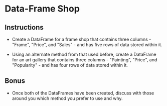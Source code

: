 # Data-Frame Shop

## Instructions

  * Create a DataFrame for a frame shop that contains three columns - "Frame", "Price", and "Sales" - and has five rows of data stored within it.

  * Using an alternate method from that used before, create a DataFrame for an art gallery that contains three columns - "Painting", "Price", and "Popularity" - and has four rows of data stored within it.

## Bonus

  * Once both of the DataFrames have been created, discuss with those around you which method you prefer to use and why.